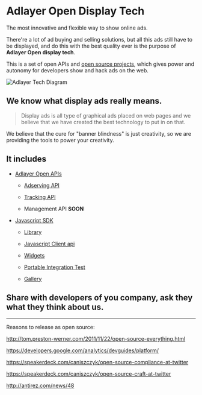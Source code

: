 # Adlayer Open Display Tech
The most innovative and flexible way to show online ads.

There're a lot of ad buying and selling solutions, but all this ads still have to be displayed, and do this with the best quality ever is the purpose of **Adlayer Open display tech**.

This is a set of open APIs and [open source projects](http://github.com/adlayer), which gives power and autonomy for developers show and hack ads on the web.

<img title="Adlayer open display tech" alt="Adlayer Tech Diagram" src="https://raw.github.com/adlayer/display-tech/master/images/delivery_entity_relationship.png" />

## We know what display ads **really** means.

> Display ads is all type of graphical ads placed on web pages and we believe that we have created the best technology to put in on that.

We believe that the cure for "banner blindness" is just creativity, so we are providing the tools to power your creativity.

## It includes
* [Adlayer Open APIs](http://adlayer.com.br/documentation)

	- [Adserving API](http://github.com/adlayer/adserver-api-docs)

	- [Tracking API](http://github.com/adlayer/tracker-api-docs)

	- Management API **SOON**

* [Javascript SDK](http://github.com/adlayer/javascript-sdk)

	- [Library](http://github.com/adlayer/javascript-library)

	- [Javascript Client api](http://github.com/adlayer/javascript-api)

	- [Widgets](http://github.com/adlayer/javascript-api)

	- [Portable Integration Test](http://github.com/adlayer/integration-test)

	- [Gallery](http://github.com/adlayer/gallery)

## Share with developers of you company, ask they what they think about us.


-------------------------
Reasons to release as open source:

http://tom.preston-werner.com/2011/11/22/open-source-everything.html

https://developers.google.com/analytics/devguides/platform/

https://speakerdeck.com/caniszczyk/open-source-compliance-at-twitter

https://speakerdeck.com/caniszczyk/open-source-craft-at-twitter

http://antirez.com/news/48